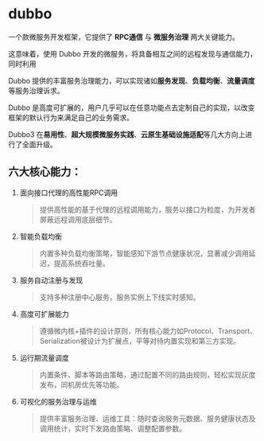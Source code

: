 # dubbo

一个款微服务开发框架，它提供了 **RPC通信** 与 **微服务治理** 两大关键能力。

这意味着，使用 Dubbo 开发的微服务，将具备相互之间的远程发现与通信能力， 同时利用 

Dubbo 提供的丰富服务治理能力，可以实现诸如**服务发现**、**负载均衡**、**流量调度**等服务治理诉求。

Dubbo 是高度可扩展的，用户几乎可以在任意功能点去定制自己的实现，以改变框架的默认行为来满足自己的业务需求。

Dubbo3 在**易用性**、**超大规模微服务实践**、**云原生基础设施适配**等几大方向上进行了全面升级。

## 六大核心能力：

1. 面向接口代理的高性能RPC调用
   > 提供高性能的基于代理的远程调用能力，服务以接口为粒度，为开发者屏蔽远程调用底层细节。

2. 智能负载均衡
   > 内置多种负载均衡策略，智能感知下游节点健康状况，显著减少调用延迟，提高系统吞吐量。

3. 服务自动注册与发现
   > 支持多种注册中心服务，服务实例上下线实时感知。

4. 高度可扩展能力
   > 遵循微内核+插件的设计原则，所有核心能力如Protocol、Transport、Serialization被设计为扩展点，平等对待内置实现和第三方实现。

5. 运行期流量调度
   > 内置条件、脚本等路由策略，通过配置不同的路由规则，轻松实现灰度发布，同机房优先等功能。

6. 可视化的服务治理与运维
   > 提供丰富服务治理、运维工具：随时查询服务元数据、服务健康状态及调用统计，实时下发路由策略、调整配置参数。

